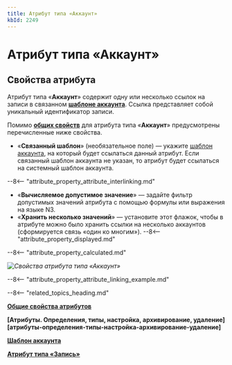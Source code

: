 ```yaml
---
title: Атрибут типа «Аккаунт»
kbId: 2249
---
```


# Атрибут типа «Аккаунт»

## Свойства атрибута

Атрибут типа «**Аккаунт**» содержит одну или несколько ссылок на записи в связанном **[шаблоне аккаунта](account_templates.md)**. Ссылка представляет собой уникальный идентификатор записи.

Помимо **[общих свойств](attribute_common_properties.md)** для атрибута типа «**Аккаунт**» предусмотрены перечисленные ниже свойства.

- «**Связанный шаблон**» (необязательное поле) — укажите [шаблон аккаунта](account_templates.md), на который будет ссылаться данный атрибут. Если связанный шаблон аккаунта не указан, то атрибут будет ссылаться на системный шаблон аккаунта.

--8<-- "attribute_property_attribute_interlinking.md"

- «**Вычисляемое допустимое значение**» — задайте фильтр допустимых значений атрибута с помощью формулы или выражения на языке N3.
- «**Хранить несколько значений**» — установите этот флажок, чтобы в атрибуте можно было хранить ссылки на несколько аккаунтов (сформируется связь «один ко многим»).
--8<-- "attribute_property_displayed.md"

--8<-- "attribute_property_calculated.md"

_![Свойства атрибута типа «Аккаунт»](attribute_account_properties.png)_

--8<-- "attribute_property_attribute_linking_example.md"

--8<-- "related_topics_heading.md"

**[Общие свойства атрибутов](attribute_common_properties.md)**

**[Атрибуты. Определения, типы, настройка, архивирование, удаление][атрибуты-определения-типы-настройка-архивирование-удаление]** 

**[Шаблон аккаунта](attribute_creation.md)**

**[Атрибут типа «Запись»](attribute_record.md)**
